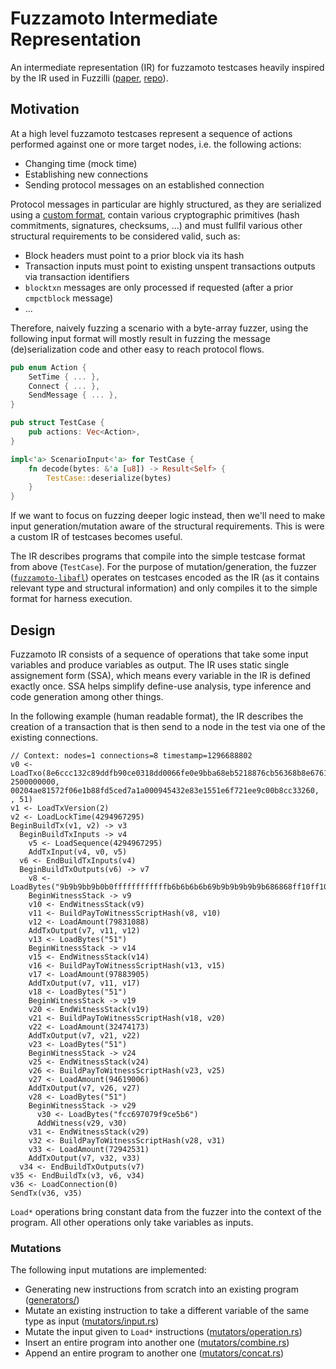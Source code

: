 # Fuzzamoto Intermediate Representation

An intermediate representation (IR) for fuzzamoto testcases heavily inspired by
the IR used in Fuzzilli
([paper](https://www.ndss-symposium.org/wp-content/uploads/2023/02/ndss2023_f290_paper.pdf),
[repo](https://github.com/googleprojectzero/fuzzilli)).

## Motivation

At a high level fuzzamoto testcases represent a sequence of actions performed
against one or more target nodes, i.e. the following actions:

* Changing time (mock time)
* Establishing new connections
* Sending protocol messages on an established connection

Protocol messages in particular are highly structured, as they are serialized
using a [custom
format](https://github.com/bitcoin/bitcoin/blob/master/src/serialize.h),
contain various cryptographic primitives (hash commitments, signatures,
checksums, ...) and must fullfil various other structural requirements to be
considered valid, such as:

* Block headers must point to a prior block via its hash
* Transaction inputs must point to existing unspent transactions outputs via
  transaction identifiers
* `blocktxn` messages are only processed if requested (after a prior
  `cmpctblock` message)
* ...

Therefore, naively fuzzing a scenario with a byte-array fuzzer, using the
following input format will mostly result in fuzzing the message
(de)serialization code and other easy to reach protocol flows.

```rust
pub enum Action {
    SetTime { ... },
    Connect { ... },
    SendMessage { ... },
}

pub struct TestCase {
    pub actions: Vec<Action>,
}

impl<'a> ScenarioInput<'a> for TestCase {
    fn decode(bytes: &'a [u8]) -> Result<Self> {
        TestCase::deserialize(bytes)
    }
}
```

If we want to focus on fuzzing deeper logic instead, then we'll need to make
input generation/mutation aware of the structural requirements. This is were a
custom IR of testcases becomes useful.

The IR describes programs that compile into the simple testcase format from
above (`TestCase`). For the purpose of mutation/generation, the fuzzer
([`fuzzamoto-libafl`](../fuzzamoto-libafl)) operates on testcases encoded as
the IR (as it contains relevant type and structural information) and only
compiles it to the simple format for harness execution.

## Design

Fuzzamoto IR consists of a sequence of operations that take some input
variables and produce variables as output. The IR uses static single
assignement form (SSA), which means every variable in the IR is defined exactly
once. SSA helps simplify define-use analysis, type inference and code
generation among other things.

In the following example (human readable format), the IR describes the creation
of a transaction that is then send to a node in the test via one of the
existing connections.

```
// Context: nodes=1 connections=8 timestamp=1296688802
v0 <- LoadTxo(8e6ccc132c89ddfb90ce0318dd0066fe0e9bba68eb5218876cb56368b8e67619:0, 2500000000, 00204ae81572f06e1b88fd5ced7a1a000945432e83e1551e6f721ee9c00b8cc33260, , 51)
v1 <- LoadTxVersion(2)
v2 <- LoadLockTime(4294967295)
BeginBuildTx(v1, v2) -> v3
  BeginBuildTxInputs -> v4
    v5 <- LoadSequence(4294967295)
    AddTxInput(v4, v0, v5)
  v6 <- EndBuildTxInputs(v4)
  BeginBuildTxOutputs(v6) -> v7
    v8 <- LoadBytes("9b9b9bb9b0b0ffffffffffffb6b6b6b6b69b9b9b9b9b9b686868ff10ff107fafb0ffff7f9b9b9b9b9bffffff80b3")
    BeginWitnessStack -> v9
    v10 <- EndWitnessStack(v9)
    v11 <- BuildPayToWitnessScriptHash(v8, v10)
    v12 <- LoadAmount(79831088)
    AddTxOutput(v7, v11, v12)
    v13 <- LoadBytes("51")
    BeginWitnessStack -> v14
    v15 <- EndWitnessStack(v14)
    v16 <- BuildPayToWitnessScriptHash(v13, v15)
    v17 <- LoadAmount(97883905)
    AddTxOutput(v7, v11, v17)
    v18 <- LoadBytes("51")
    BeginWitnessStack -> v19
    v20 <- EndWitnessStack(v19)
    v21 <- BuildPayToWitnessScriptHash(v18, v20)
    v22 <- LoadAmount(32474173)
    AddTxOutput(v7, v21, v22)
    v23 <- LoadBytes("51")
    BeginWitnessStack -> v24
    v25 <- EndWitnessStack(v24)
    v26 <- BuildPayToWitnessScriptHash(v23, v25)
    v27 <- LoadAmount(94619006)
    AddTxOutput(v7, v26, v27)
    v28 <- LoadBytes("51")
    BeginWitnessStack -> v29
      v30 <- LoadBytes("fcc697079f9ce5b6")
      AddWitness(v29, v30)
    v31 <- EndWitnessStack(v29)
    v32 <- BuildPayToWitnessScriptHash(v28, v31)
    v33 <- LoadAmount(72942531)
    AddTxOutput(v7, v32, v33)
  v34 <- EndBuildTxOutputs(v7)
v35 <- EndBuildTx(v3, v6, v34)
v36 <- LoadConnection(0)
SendTx(v36, v35)
```

`Load*` operations bring constant data from the fuzzer into the context of the
program. All other operations only take variables as inputs.

### Mutations

The following input mutations are implemented:

* Generating new instructions from scratch into an existing program
  ([generators/](src/generators))
* Mutate an existing instruction to take a different variable of the same type
  as input ([mutators/input.rs](src/mutators/input.rs))
* Mutate the input given to `Load*` instructions
  ([mutators/operation.rs](src/mutators/operation.rs))
* Insert an entire program into another one
  ([mutators/combine.rs](src/mutators/combine.rs))
* Append an entire program to another one
  ([mutators/concat.rs](src/mutators/concat.rs))
